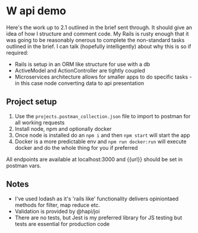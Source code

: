 # W api demo

Here's the work up to 2.1 outlined in the brief sent through. It should give an idea of how I structure and comment code. My Rails is rusty enough that it was going to be reasonably onerous to complete the non-standard tasks outlined in the brief. I can talk (hopefully intelligently) about why this is so if required:

* Rails is setup in an ORM like structure for use with a db
* ActiveModel and ActionController are tightly coupled
* Microservices architecture allows for smaller apps to do specific tasks - in this case node converting data to api presentation

## Project setup

1. Use the `projects.postman_collection.json` file to import to postman for all working requests
2. Install node, npm and optionally docker
3. Once node is installed do an `npm i` and then `npm start` will start the app
4. Docker is a more predictable env and `npm run docker:run` will execute docker and do the whole thing for you if preferred

All endpoints are available at localhost:3000 and {{url}} should be set in postman vars.

## Notes

* I've used lodash as it's 'rails like' functionality delivers opiniontaed methods for filter, map reduce etc.
* Validation is provided by @hapi/joi
* There are no tests, but Jest is my preferred library for JS testing but tests are essential for production code
